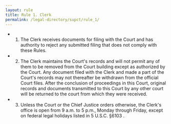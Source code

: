 ```yaml
---
layout: rule
title: Rule 1. Clerk
permalink: /legal-directory/supct/rule_1/
---
```


- 1. The Clerk receives documents for filing with the Court and has authority to reject any submitted filing that does not comply with these Rules.
- 2. The Clerk maintains the Court's records and will not permit any of them to be removed from the Court building except as authorized by the Court. Any document filed with the Clerk and made a part of the Court's records may not thereafter be withdrawn from the official Court files. After the conclusion of proceedings in this Court, original records and documents transmitted to this Court by any other court will be returned to the court from which they were received.
- 3. Unless the Court or the Chief Justice orders otherwise, the Clerk's office is open from 9 a.m. to 5 p.m., Monday through Friday, except on federal legal holidays listed in 5 U.S.C. §6103 .
